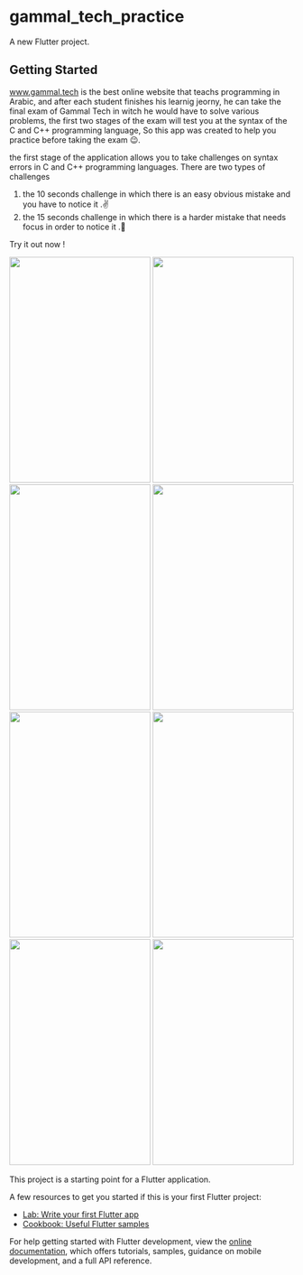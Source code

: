 # gammal_tech_practice

A new Flutter project.

## Getting Started

www.gammal.tech is the best online website that teachs programming in Arabic, and after each student finishes his learnig jeorny, he can take the final exam of Gammal Tech in witch he would have to solve various problems, the first two stages of the exam will test you at the syntax of the C and C++ programming language, So this app was created to help you practice before taking the exam 😉.

the first stage of the application allows you to take challenges on syntax errors in C and C++ programming languages.
There are two types of challenges 
1) the 10 seconds challenge in which there is an easy obvious mistake and you have to notice it .✌
2) the 15 seconds challenge in which there is a harder mistake that needs focus in order to notice it .💪

Try it out now !


   <img src=  "https://user-images.githubusercontent.com/68192149/193427539-2884f151-6997-41d2-9255-9aafe254f86b.jpg" width="250" height="400" />    <img src=  "https://user-images.githubusercontent.com/68192149/193427541-112d951f-0fbf-4037-be65-33661af17fd6.jpg" width="250" height="400" />    <img src=  "https://user-images.githubusercontent.com/68192149/193427546-12e7999f-e30e-4cb7-9710-ffe0dd12ca2d.jpg" width="250" height="400" />     <img src=  "https://user-images.githubusercontent.com/68192149/193427550-cb634f9f-1af2-4f20-88e2-e97093c7a95f.jpg" width="250" height="400" />    <img src=  "https://user-images.githubusercontent.com/68192149/193427558-d4aead98-8c6b-425d-9086-dc115526a52d.jpg" width="250" height="400" />    <img src=  "https://user-images.githubusercontent.com/68192149/193427561-3da45b9f-f05e-473f-ad83-d688287478fd.jpg" width="250" height="400" />     <img src=  "https://user-images.githubusercontent.com/68192149/193427565-ebe5821e-f5fb-426e-aee5-57af154d7525.jpg" width="250" height="400" />     <img src=  "https://user-images.githubusercontent.com/68192149/193429334-bb19f93e-e6de-4fcc-bab8-c33a86f36d3a.jpg" width="250" height="400" />
 
<!--  <img src=  "https://user-images.githubusercontent.com/68192149/193427539-2884f151-6997-41d2-9255-9aafe254f86b.jpg" width="200" height="400" />
 <img src=  "https://user-images.githubusercontent.com/68192149/193427541-112d951f-0fbf-4037-be65-33661af17fd6.jpg" width="200" height="400" />
 <img src=  "https://user-images.githubusercontent.com/68192149/193427546-12e7999f-e30e-4cb7-9710-ffe0dd12ca2d.jpg" width="200" height="400" />
 <img src=  "https://user-images.githubusercontent.com/68192149/193427550-cb634f9f-1af2-4f20-88e2-e97093c7a95f.jpg" width="200" height="400" />
 <img src=  "https://user-images.githubusercontent.com/68192149/193427558-d4aead98-8c6b-425d-9086-dc115526a52d.jpg" width="200" height="400" />
 <img src=  "https://user-images.githubusercontent.com/68192149/193427561-3da45b9f-f05e-473f-ad83-d688287478fd.jpg" width="200" height="400" />
 <img src=  "https://user-images.githubusercontent.com/68192149/193429334-bb19f93e-e6de-4fcc-bab8-c33a86f36d3a.jpg" width="200" height="400" /> -->

<!-- ![309435464_573464367910076_4546017906274395459_n](https://user-images.githubusercontent.com/68192149/193427539-2884f151-6997-41d2-9255-9aafe254f86b.jpg)
![309457033_5034011943371758_8787270993483218227_n](https://user-images.githubusercontent.com/68192149/193427541-112d951f-0fbf-4037-be65-33661af17fd6.jpg)
![309655408_633385108492211_8110361287550664456_n](https://user-images.githubusercontent.com/68192149/193427546-12e7999f-e30e-4cb7-9710-ffe0dd12ca2d.jpg)
![309523679_1805369209807172_4046082604382220550_n](https://user-images.githubusercontent.com/68192149/193427550-cb634f9f-1af2-4f20-88e2-e97093c7a95f.jpg)
![309471308_1651102521952162_1151238572826849987_n](https://user-images.githubusercontent.com/68192149/193427558-d4aead98-8c6b-425d-9086-dc115526a52d.jpg)
![307999766_1732822857097480_3289566331724283811_n](https://user-images.githubusercontent.com/68192149/193427561-3da45b9f-f05e-473f-ad83-d688287478fd.jpg)
![310066799_841666657246266_6983846762797645093_n](https://user-images.githubusercontent.com/68192149/193427565-ebe5821e-f5fb-426e-aee5-57af154d7525.jpg)
![8](https://user-images.githubusercontent.com/68192149/193429334-bb19f93e-e6de-4fcc-bab8-c33a86f36d3a.jpg)
 -->





This project is a starting point for a Flutter application.

A few resources to get you started if this is your first Flutter project:

- [Lab: Write your first Flutter app](https://docs.flutter.dev/get-started/codelab)
- [Cookbook: Useful Flutter samples](https://docs.flutter.dev/cookbook)

For help getting started with Flutter development, view the
[online documentation](https://docs.flutter.dev/), which offers tutorials,
samples, guidance on mobile development, and a full API reference.
